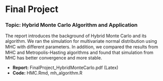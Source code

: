 # Final Project

### Topic: Hybrid Monte Carlo Algorithm and Application

The report introduces the background of Hybrid Monte Carlo and its algorithm. We ran the simulation for multivariate normal distribution using MHC with diﬀerent parameters. In addition, we compared the results from MHC and Metropolis-Hasting algorithms and found that simulation from MHC has better convergence and more stable.


* **Report:** FinalProject_HybridMonteCarlo.pdf (Latex)
* **Code:** HMC.Rmd, mh_algorithm.R
